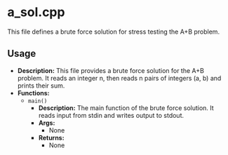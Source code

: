 # a_sol.cpp

This file defines a brute force solution for stress testing the A+B problem.

## Usage

*   **Description:** This file provides a brute force solution for the A+B problem. It reads an integer n, then reads n pairs of integers (a, b) and prints their sum.
*   **Functions:**
    *   `main()`
        *   **Description:** The main function of the brute force solution. It reads input from stdin and writes output to stdout.
        *   **Args:**
            *   None
        *   **Returns:**
            *   None